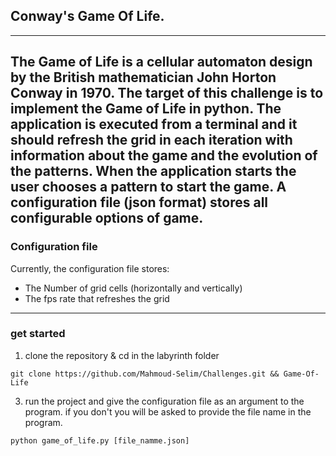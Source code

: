 ## Conway's Game Of Life.
---
The Game of Life is a cellular automaton design by the British mathematician John Horton Conway in 1970. The 
target of this challenge is to implement the Game of Life in python. The application is executed from a terminal
and it should refresh the grid in each iteration with information about the game and the evolution of the 
patterns. When the application starts the user chooses a pattern to start the game. A configuration file
(json format) stores all configurable options of game.
---

### Configuration file
 
Currently, the configuration file stores:
* The Number of grid cells (horizontally and vertically)
* The fps rate that refreshes the grid
---

### get started 

1. clone the repository & cd in the labyrinth folder

`git clone https://github.com/Mahmoud-Selim/Challenges.git && Game-Of-Life`

3. run the project and give the configuration file as an argument to the program. if you don't you will be asked 
to provide the file name in the program.

`python game_of_life.py [file_namme.json]`


